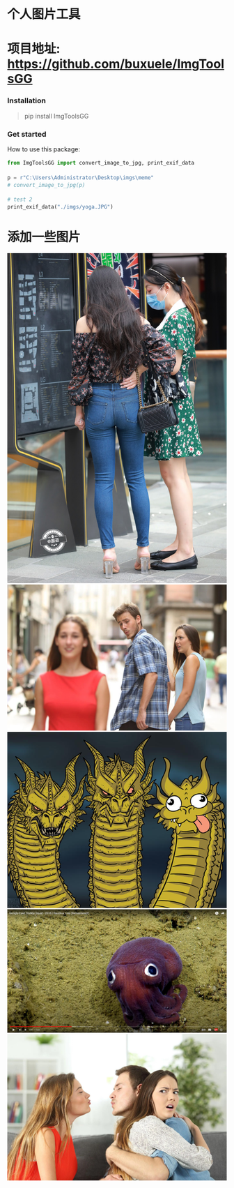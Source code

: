 # 个人图片工具
# 项目地址:  https://github.com/buxuele/ImgToolsGG


### Installation

> pip install ImgToolsGG

### Get started
How to use this package:

```python
from ImgToolsGG import convert_image_to_jpg, print_exif_data

p = r"C:\Users\Administrator\Desktop\imgs\meme"
# convert_image_to_jpg(p)

# test 2
print_exif_data("./imgs/yoga.JPG")
```

# 添加一些图片


![图片描述](./imgs/2.jpg)
![图片描述](./imgs/3.jpg)
![图片描述](./imgs/4.jpg)
![图片描述](./imgs/5.jpg)
![图片描述](./imgs/6.jpg)

